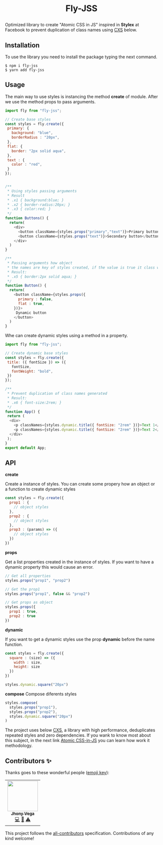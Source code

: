 # <p align="center"> Fly-JSS </p>

Optimized library to create "Atomic CSS in JS" inspired in **Stylex** at Facebook to prevent duplication of class names using [CXS](https://github.com/cxs-css/cxs) below.

## Installation

To use the library you need to install the package typing the next command.

```console
$ npm i fly-jss
$ yarn add fly-jss
```

## Usage

The main way to use styles is instancing the method **create** of module. After we use the method props to pass arguments.

```javascript
import fly from "fly-jss";

// Create base styles
const styles = fly.create({
 primary: {
   background: "blue",
   borderRadius : "20px",
 },
 flat: {
   border: "2px solid aqua",
 },
 text : {
   color : "red",
 }
});


/**
 * Using styles passing arguments
 * Result
 * .x1 { background:blue; }
 * .x2 { border-radius:20px; }
 * .x3 { color:red; }
 */
function Buttons() {
  return(
    <div> 
      <button className={styles.props("primary","text")}>Primary button</button>
      <button className={styles.props("text")}>Secondary button</button>
    </div>
  )
}

/**
 * Passing arguments how object
 * the names are key of styles created, if the value is true it class will be added.
 * Result:
 * .x5 { border:2px solid aqua; }
 */
function Button() {
  return(
    <button className={styles.props({
      primary : false,
      flat : true,
    })}>
     Dynamic button
    </button>
  )
}

```


Whe can create dynamic styles using a method in a property.

```javascript
import fly from "fly-jss";

// Create dynamic base styles
const styles = fly.create({
 title: ({ fontSize }) => ({
   fontSize,
   fontWeight: "bold",
 })
});

/**
 * Prevent duplication of class names generated
 * Result:
 * .x6 { font-size:2rem; }
 */
function App() {
 return (
  <div>
    <p classNames={styles.dynamic.title({ fontSize: "2rem" })}>Text 1</p>
    <p classNames={styles.dynamic.title({ fontSize: "2rem" })}>Text 2</p>
  </div>
 );
}
export default App;
```

## API

**create**

Create a instance of styles. You can create some propery how an object or a function to create dynamic styles

```javascript
const styles = fly.create({
  prop1 : {
    // object styles
  },
  prop2 : {
    // object styles
  },
  prop3 : (params) => ({
    // object styles
  })
})
```

**props**

Get a list properties created in the instance of styles. If you want to have a dynamic property this would cause an error.

```javascript
// Get all properties
styles.props("prop1", "prop2")

// Get the prop1
styles.props("prop1", false && "prop2")

// Get props as object
styles.props({
  prop1 : true,
  prop2 : true
})
```

**dynamic**

If you want to get a dynamic styles use the prop **dynamic** before the name function. 

```javascript
const styles = fly.create({
  square : (size) => ({
    width : size,
    height: size
  })
})

styles.dynamic.square("20px")
```


**compose**
Compose diferents styles

```javascript
styles.compose(
  styles.props("prop1"),
  styles.props("prop2"),
  styles.dynamic.square("20px")
)
```

The project uses below [CXS](https://github.com/cxs-css/cxs), a library with high performance, deduplicates repeated styles and zero dependencies.
If you wank to know most about this subject, in the next link [Atomic CSS-in-JS](https://sebastienlorber.com/atomic-css-in-js) you can learn how work it methodology.

## Contributors ✨

Thanks goes to these wonderful people ([emoji key](https://allcontributors.org/docs/en/emoji-key)):

<!-- ALL-CONTRIBUTORS-LIST:START - Do not remove or modify this section -->
<!-- prettier-ignore-start -->
<!-- markdownlint-disable -->
<table>
  <tr>
    <td align="center"><a href="https://jhonyvega.com/"><img src="https://avatars.githubusercontent.com/u/55319455?v=4?s=100" width="100px;" alt=""/><br /><sub><b>Jhony Vega</b></sub></a><br /><a href="https://github.com/jhony-24/fly-jss/commits?author=jhony-24" title="Code">💻</a> <a href="https://github.com/jhony-24/fly-jss/commits?author=jhony-24" title="Documentation">📖</a> <a href="https://github.com/jhony-24/fly-jss/commits?author=jhony-24" title="Tests">⚠️</a></td>
  </tr>
</table>

<!-- markdownlint-restore -->
<!-- prettier-ignore-end -->

<!-- ALL-CONTRIBUTORS-LIST:END -->

This project follows the [all-contributors](https://github.com/all-contributors/all-contributors) specification. Contributions of any kind welcome!

